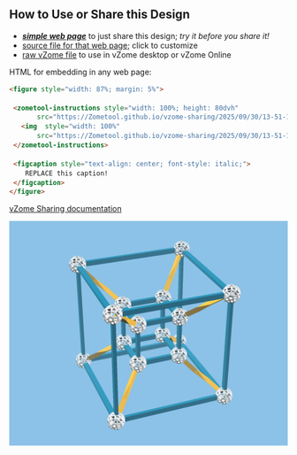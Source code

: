 
## How to Use or Share this Design

 - [***simple web page***](<https://Zometool.github.io/vzome-sharing/2025/09/30/13-51-10-p17-shadows-4DPerspHypercube/>) to just share this design; *try it before you share it!*
 - [source file for that web page](<https://github.com/Zometool/vzome-sharing/edit/main/2025/09/30/13-51-10-p17-shadows-4DPerspHypercube/index.md>); click to customize
 - [raw vZome file](<https://raw.githubusercontent.com/Zometool/vzome-sharing/main/2025/09/30/13-51-10-p17-shadows-4DPerspHypercube/p17-shadows-4DPerspHypercube.vZome>) to use in vZome desktop or vZome Online
 
 HTML for embedding in any web page:
 ```html
<figure style="width: 87%; margin: 5%">
  
  <zometool-instructions style="width: 100%; height: 80dvh"
        src="https://Zometool.github.io/vzome-sharing/2025/09/30/13-51-10-p17-shadows-4DPerspHypercube/p17-shadows-4DPerspHypercube.vZome" >
    <img  style="width: 100%"
        src="https://Zometool.github.io/vzome-sharing/2025/09/30/13-51-10-p17-shadows-4DPerspHypercube/p17-shadows-4DPerspHypercube.png" >
  </zometool-instructions>

  <figcaption style="text-align: center; font-style: italic;">
     REPLACE this caption!
  </figcaption>
</figure>

 ```

[vZome Sharing documentation](https://vzome.github.io/vzome/sharing.html#how-it-works)

![Image](<p17-shadows-4DPerspHypercube.png>)

